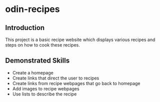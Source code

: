 # odin-recipes

## Introduction
This project is a basic recipe website which displays various recipes and steps on how to cook these recipes.

## Demonstrated Skills
- Create a homepage
- Create links that direct the user to recipes
- Create links from recipe webpages that go back to homepage
- Add images to recipe webpages
- Use lists to describe the recipe
